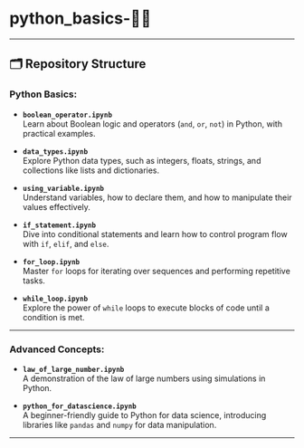 # python_basics-📘✨

---

## 🗂️ Repository Structure

### Python Basics:
- **`boolean_operator.ipynb`**  
  Learn about Boolean logic and operators (`and`, `or`, `not`) in Python, with practical examples.

- **`data_types.ipynb`**  
  Explore Python data types, such as integers, floats, strings, and collections like lists and dictionaries.

- **`using_variable.ipynb`**  
  Understand variables, how to declare them, and how to manipulate their values effectively.

- **`if_statement.ipynb`**  
  Dive into conditional statements and learn how to control program flow with `if`, `elif`, and `else`.

- **`for_loop.ipynb`**  
  Master `for` loops for iterating over sequences and performing repetitive tasks.

- **`while_loop.ipynb`**  
  Explore the power of `while` loops to execute blocks of code until a condition is met.

---

### Advanced Concepts:
- **`law_of_large_number.ipynb`**  
  A demonstration of the law of large numbers using simulations in Python.

- **`python_for_datascience.ipynb`**  
  A beginner-friendly guide to Python for data science, introducing libraries like `pandas` and `numpy` for data manipulation.

---
